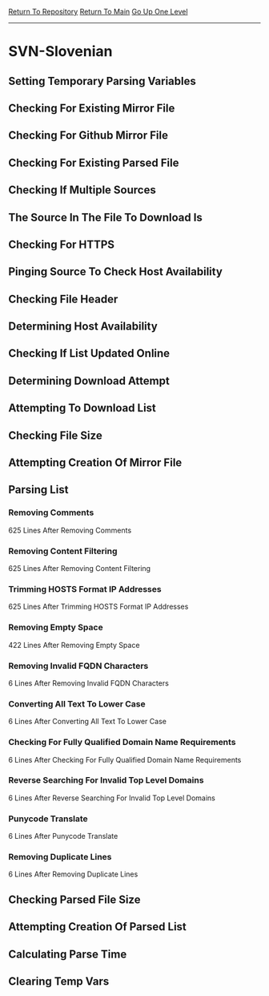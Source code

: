 [Return To Repository](https://github.com/deathbybandaid/piholeparser/)
[Return To Main](https://github.com/deathbybandaid/piholeparser/blob/master/RecentRunLogs/Mainlog.md)
[Go Up One Level](https://github.com/deathbybandaid/piholeparser/blob/master/RecentRunLogs/TopLevelScripts/30-Processing-External-Blacklists.md)
____________________________________
# SVN-Slovenian
## Setting Temporary Parsing Variables
## Checking For Existing Mirror File
## Checking For Github Mirror File
## Checking For Existing Parsed File
## Checking If Multiple Sources
## The Source In The File To Download Is
## Checking For HTTPS
## Pinging Source To Check Host Availability
## Checking File Header
## Determining Host Availability
## Checking If List Updated Online
## Determining Download Attempt
## Attempting To Download List
## Checking File Size
## Attempting Creation Of Mirror File
## Parsing List
### Removing Comments
625 Lines After Removing Comments
### Removing Content Filtering
625 Lines After Removing Content Filtering
### Trimming HOSTS Format IP Addresses
625 Lines After Trimming HOSTS Format IP Addresses
### Removing Empty Space
422 Lines After Removing Empty Space
### Removing Invalid FQDN Characters
6 Lines After Removing Invalid FQDN Characters
### Converting All Text To Lower Case
6 Lines After Converting All Text To Lower Case
### Checking For Fully Qualified Domain Name Requirements
6 Lines After Checking For Fully Qualified Domain Name Requirements
### Reverse Searching For Invalid Top Level Domains
6 Lines After Reverse Searching For Invalid Top Level Domains
### Punycode Translate
6 Lines After Punycode Translate
### Removing Duplicate Lines
6 Lines After Removing Duplicate Lines
## Checking Parsed File Size
## Attempting Creation Of Parsed List
## Calculating Parse Time
## Clearing Temp Vars
